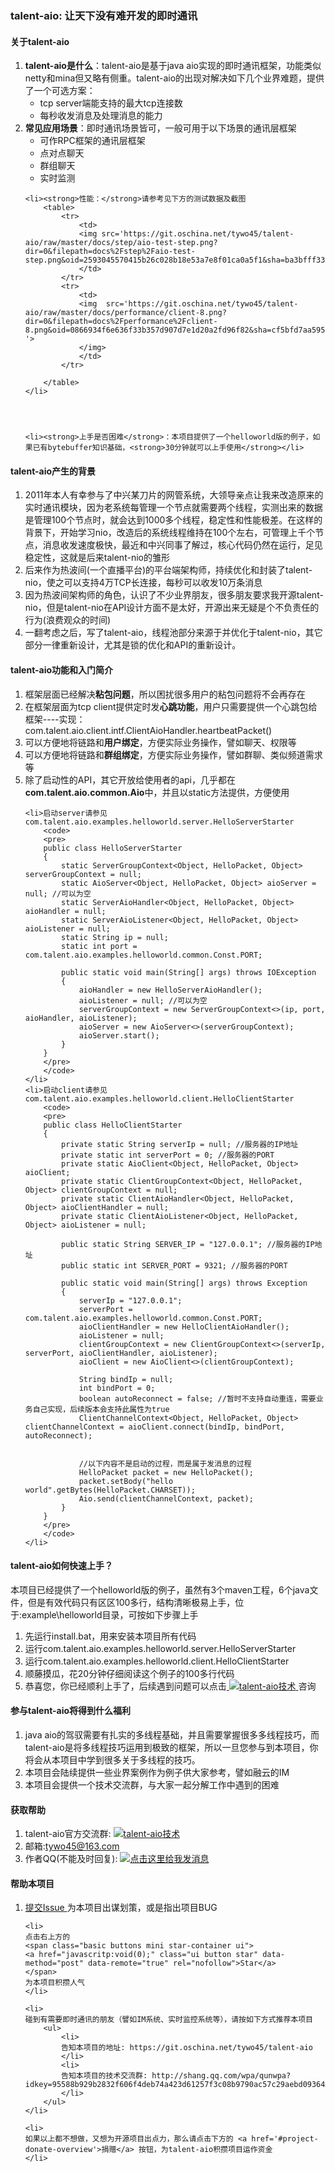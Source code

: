 <h3>
  talent-aio: 让天下没有难开发的即时通讯
</h3>

<h4>
  关于talent-aio
</h4>
<ol>
	<li><strong>talent-aio是什么</strong>：talent-aio是基于java aio实现的即时通讯框架，功能类似netty和mina但又略有侧重。talent-aio的出现对解决如下几个业界难题，提供了一个可选方案：
		<ul>
			<li>tcp server端能支持的最大tcp连接数</li>
			<li>每秒收发消息及处理消息的能力</li>
		</ul>
	</li>
	<li><strong>常见应用场景</strong>：即时通讯场景皆可，一般可用于以下场景的通讯层框架
		<ul>
			<li>可作RPC框架的通讯层框架</li>
			<li>点对点聊天</li>
			<li>群组聊天</li>
			<li>实时监测</li>
		</ul>
	</li>

	<li><strong>性能：</strong>请参考见下方的测试数据及截图
		<table>
			<tr>
				<td>
				<img src='https://git.oschina.net/tywo45/talent-aio/raw/master/docs/step/aio-test-step.png?dir=0&filepath=docs%2Fstep%2Faio-test-step.png&oid=2593045570415b26c028b18e53a7e8f01ca0a5f1&sha=ba3bfff3360a1f2083b7c7391f67fd60e2121b3b'>
				</td>
			</tr>
			<tr>
				<td>
				<img  src='https://git.oschina.net/tywo45/talent-aio/raw/master/docs/performance/client-8.png?dir=0&filepath=docs%2Fperformance%2Fclient-8.png&oid=0866934f6e636f33b357d907d7e1d20a2fd96f82&sha=cf5bfd7aa595d9698a61f8379c14a7857e8da188 '>
				</img>
				</td>
			</tr>
		
		</table>
	</li>
	
	
	
	
	<li><strong>上手是否困难</strong>：本项目提供了一个helloworld版的例子，如果已有bytebuffer知识基础，<strong>30分钟就可以上手使用</strong></li>
</ol>


<h4>
  talent-aio产生的背景
</h4>
<ol>
	<li>2011年本人有幸参与了中兴某刀片的网管系统，大领导亲点让我来改造原来的实时通讯模块，因为老系统每管理一个节点就需要两个线程，实测出来的数据是管理100个节点时，就会达到1000多个线程，稳定性和性能极差。在这样的背景下，开始学习nio，改造后的系统线程维持在100个左右，可管理上千个节点，消息收发速度极快，最近和中兴同事了解过，核心代码仍然在运行，足见稳定性，这就是后来talent-nio的雏形</li>
	<li>后来作为热波间(一个直播平台)的平台端架构师，持续优化和封装了talent-nio，使之可以支持4万TCP长连接，每秒可以收发10万条消息</li>
	<li>因为热波间架构师的角色，认识了不少业界朋友，很多朋友要求我开源talent-nio，但是talent-nio在API设计方面不是太好，开源出来无疑是个不负责任的行为(浪费观众的时间)</li>
	<li>一翻考虑之后，写了talent-aio，线程池部分来源于并优化于talent-nio，其它部分一律重新设计，尤其是锁的优化和API的重新设计。</li>
</ol>


<h4>
  talent-aio功能和入门简介
</h4>
<ol>
	<li>框架层面已经解决<strong>粘包问题</strong>，所以困扰很多用户的粘包问题将不会再存在</li>
	<li>在框架层面为tcp client提供定时发<strong>心跳功能</strong>，用户只需要提供一个心跳包给框架----实现：com.talent.aio.client.intf.ClientAioHandler.heartbeatPacket()</li>
	<li>可以方便地将链路和<strong>用户绑定</strong>，方便实际业务操作，譬如聊天、权限等</li>
	<li>可以方便地将链路和<strong>群组绑定</strong>，方便实际业务操作，譬如群聊、类似频道需求等</li>
	<li>除了启动性的API，其它开放给使用者的api，几乎都在<strong>com.talent.aio.common.Aio</strong>中，并且以static方法提供，方便使用</li>
	
	<li>启动server请参见com.talent.aio.examples.helloworld.server.HelloServerStarter
		<code>
		<pre>
		public class HelloServerStarter
		{
			static ServerGroupContext<Object, HelloPacket, Object> serverGroupContext = null;
			static AioServer<Object, HelloPacket, Object> aioServer = null; //可以为空
			static ServerAioHandler<Object, HelloPacket, Object> aioHandler = null;
			static ServerAioListener<Object, HelloPacket, Object> aioListener = null;
			static String ip = null;
			static int port = com.talent.aio.examples.helloworld.common.Const.PORT;

			public static void main(String[] args) throws IOException
			{
				aioHandler = new HelloServerAioHandler();
				aioListener = null; //可以为空
				serverGroupContext = new ServerGroupContext<>(ip, port, aioHandler, aioListener);
				aioServer = new AioServer<>(serverGroupContext);
				aioServer.start();
			}
		}
		</pre>
		</code>
	</li>
	<li>启动client请参见com.talent.aio.examples.helloworld.client.HelloClientStarter
		<code>
		<pre>
		public class HelloClientStarter
		{
			private static String serverIp = null; //服务器的IP地址
			private static int serverPort = 0; //服务器的PORT
			private static AioClient<Object, HelloPacket, Object> aioClient;
			private static ClientGroupContext<Object, HelloPacket, Object> clientGroupContext = null;
			private static ClientAioHandler<Object, HelloPacket, Object> aioClientHandler = null;
			private static ClientAioListener<Object, HelloPacket, Object> aioListener = null;

			public static String SERVER_IP = "127.0.0.1"; //服务器的IP地址
			public static int SERVER_PORT = 9321; //服务器的PORT

			public static void main(String[] args) throws Exception
			{
				serverIp = "127.0.0.1";
				serverPort = com.talent.aio.examples.helloworld.common.Const.PORT;
				aioClientHandler = new HelloClientAioHandler();
				aioListener = null;
				clientGroupContext = new ClientGroupContext<>(serverIp, serverPort, aioClientHandler, aioListener);
				aioClient = new AioClient<>(clientGroupContext);

				String bindIp = null;
				int bindPort = 0;
				boolean autoReconnect = false; //暂时不支持自动重连，需要业务自己实现，后续版本会支持此属性为true
				ClientChannelContext<Object, HelloPacket, Object> clientChannelContext = aioClient.connect(bindIp, bindPort, autoReconnect);

				
				//以下内容不是启动的过程，而是属于发消息的过程
				HelloPacket packet = new HelloPacket();
				packet.setBody("hello world".getBytes(HelloPacket.CHARSET));
				Aio.send(clientChannelContext, packet);
			}
		}
		</pre>
		</code>
	</li>
</ol>


<h4>
  talent-aio如何快速上手？
</h4>
本项目已经提供了一个helloworld版的例子，虽然有3个maven工程，6个java文件，但是有效代码只有区区100多行，结构清晰极易上手，位于:example\helloworld目录，可按如下步骤上手
<ol>
	<li>先运行install.bat，用来安装本项目所有代码</li>
	<li>运行com.talent.aio.examples.helloworld.server.HelloServerStarter</li>
	<li>运行com.talent.aio.examples.helloworld.client.HelloClientStarter</li>
	<li>顺藤摸瓜，花20分钟仔细阅读这个例子的100多行代码</li>
	<li>恭喜您，你已经顺利上手了，后续遇到问题可以点击<a target="_blank" href="http://shang.qq.com/wpa/qunwpa?idkey=95588b929b2832f606f4deb74a423d61257f3c08b9790ac57c29aebd09364459">
	<img border="0" src="http://pub.idqqimg.com/wpa/images/group.png" alt="talent-aio技术" title="talent-aio技术">
  </a>咨询</li>
</ol>


<h4>
  参与talent-aio将得到什么福利
</h4>
<ol>
	<li>java aio的驾驭需要有扎实的多线程基础，并且需要掌握很多多线程技巧，而talent-aio是将多线程技巧运用到极致的框架，所以一旦您参与到本项目，你将会从本项目中学到很多关于多线程的技巧。</li>
	<li>本项目会陆续提供一些业界案例作为例子供大家参考，譬如融云的IM</li>
	<li>本项目会提供一个技术交流群，与大家一起分解工作中遇到的困难</li>
</ol>


<h4>
  获取帮助
</h4>
<ol>
	<li>
	talent-aio官方交流群:
	<a  target="_blank" href="http://shang.qq.com/wpa/qunwpa?idkey=95588b929b2832f606f4deb74a423d61257f3c08b9790ac57c29aebd09364459">
    <img border="0" src="http://pub.idqqimg.com/wpa/images/group.png" alt="talent-aio技术" title="talent-aio技术">
	</a>
	</li>
	<li>邮箱:<a href="mailto:tywo45@163.com">tywo45@163.com</a></li>
	<li>
	作者QQ(不能及时回复):
	<a target="_blank" href="http://wpa.qq.com/msgrd?v=3&uin=33745965&site=qq&menu=yes">
	<img border="0" src="http://wpa.qq.com/pa?p=2:33745965:52" alt="点击这里给我发消息" title="点击这里给我发消息"/>
	</a>
	</li>
</ol>


<h4>
  帮助本项目
</h4>
<ol>
	<li>
	<a 
      href="/tywo45/talent-aio/issues/new?issue%5Bassignee_id%5D=&amp;issue%5Bmilestone_id%5D="
      class="ui mini green button"
      title="提交issue">
    <i class="icon plus"></i>提交Issue
	</a>
	为本项目出谋划策，或是指出项目BUG
	</li>

	<li>
	点击右上方的
	<span class="basic buttons mini star-container ui">
	<a href="javascritp:void(0);" class="ui button star" data-method="post" data-remote="true" rel="nofollow">Star</a>
	</span>
	为本项目积攒人气
	</li>

	<li>
	碰到有需要即时通讯的朋友（譬如IM系统、实时监控系统等），请按如下方式推荐本项目
		<ul>
			<li>
			告知本项目的地址: https://git.oschina.net/tywo45/talent-aio
			</li>
			<li>
			告知本项目的技术交流群: http://shang.qq.com/wpa/qunwpa?idkey=95588b929b2832f606f4deb74a423d61257f3c08b9790ac57c29aebd09364459
			</li>
		</ul>
	</li>

	<li>
	如果以上都不想做，又想为开源项目出点力，那么请点击下方的 <a href='#project-donate-overview'>捐赠</a> 按钮，为talent-aio积攒项目运作资金
	</li>
</ol>




